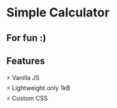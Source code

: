 # Simple Calculator

## For fun :)

## Features

⚡️ Vanilla JS\
⚡️ Lightweight only 1kB\
⚡️ Custom CSS

